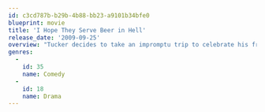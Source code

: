 ```yaml
---
id: c3cd787b-b29b-4b88-bb23-a9101b34bfe0
blueprint: movie
title: 'I Hope They Serve Beer in Hell'
release_date: '2009-09-25'
overview: "Tucker decides to take an impromptu trip to celebrate his friend's bachelor party. He drags his friend into a lie with his fiancée, gets him into trouble and then abandons him in order to pursue a hilarious carnal interest. Tucker is disinvited to the wedding, and in order to get back in, Tucker has to find a way to balance his narcissism with the demands of friendship."
genres:
  -
    id: 35
    name: Comedy
  -
    id: 18
    name: Drama
---
```

